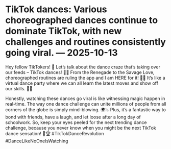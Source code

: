 # TikTok dances: Various choreographed dances continue to dominate TikTok, with new challenges and routines consistently going viral. — 2025-10-13

Hey fellow TikTokers! 🌟 Let’s talk about the dance craze that’s taking over our feeds – TikTok dances! 💃🔥 From the Renegade to the Savage Love, choreographed routines are ruling the app and I am HERE for it! 💯🕺 It’s like a virtual dance party where we can all learn the latest moves and show off our skills. 🤩🎶

Honestly, watching these dances go viral is like witnessing magic happen in real-time. The way one dance challenge can unite millions of people from all corners of the globe is simply mind-blowing. 🌍💥 Plus, it’s a fantastic way to bond with friends, have a laugh, and let loose after a long day of schoolwork. So, keep your eyes peeled for the next trending dance challenge, because you never know when you might be the next TikTok dance sensation! 💃🏆 #TikTokDanceRevolution #DanceLikeNoOneIsWatching